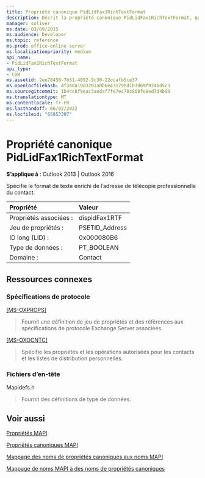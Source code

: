 ```yaml
---
title: Propriété canonique PidLidFax1RichTextFormat
description: Décrit la propriété canonique PidLidFax1RichTextFormat, qui spécifie le format de texte enrichi de l’adresse de télécopie professionnelle du contact.
manager: soliver
ms.date: 03/09/2015
ms.audience: Developer
ms.topic: reference
ms.prod: office-online-server
ms.localizationpriority: medium
api_name:
- PidLidFax1RichTextFormat
api_type:
- COM
ms.assetid: 2ee78458-7b51-4092-9c30-22ecafb5ce37
ms.openlocfilehash: 4f34da19d3201a0b6e431790d103d69f924bd5c3
ms.sourcegitcommit: 1b44c8f9eac3aedaf7fe7ec70c808fe8ed7d4b99
ms.translationtype: MT
ms.contentlocale: fr-FR
ms.lasthandoff: 06/02/2022
ms.locfileid: "65853397"
---
```

# <a name="pidlidfax1richtextformat-canonical-property"></a>Propriété canonique PidLidFax1RichTextFormat

  
  
**S’applique à** : Outlook 2013 | Outlook 2016 
  
Spécifie le format de texte enrichi de l’adresse de télécopie professionnelle du contact.
  
|Propriété |Valeur |
|:-----|:-----|
|Propriétés associées :  <br/> |dispidFax1RTF  <br/> |
|Jeu de propriétés :  <br/> |PSETID_Address  <br/> |
|ID long (LID) :  <br/> |0x000080B6  <br/> |
|Type de données :  <br/> |PT_BOOLEAN  <br/> |
|Domaine :  <br/> |Contact  <br/> |
   
## <a name="related-resources"></a>Ressources connexes

### <a name="protocol-specifications"></a>Spécifications de protocole

[[MS-OXPROPS]](https://msdn.microsoft.com/library/f6ab1613-aefe-447d-a49c-18217230b148%28Office.15%29.aspx)
  
> Fournit une définition de jeu de propriétés et des références aux spécifications de protocole Exchange Server associées.
    
[[MS-OXOCNTC]](https://msdn.microsoft.com/library/9b636532-9150-4836-9635-9c9b756c9ccf%28Office.15%29.aspx)
  
> Spécifie les propriétés et les opérations autorisées pour les contacts et les listes de distribution personnelles.
    
### <a name="header-files"></a>Fichiers d’en-tête

Mapidefs.h
  
> Fournit des définitions de type de données.
    
## <a name="see-also"></a>Voir aussi



[Propriétés MAPI](mapi-properties.md)
  
[Propriétés canoniques MAPI](mapi-canonical-properties.md)
  
[Mappage des noms de propriétés canoniques aux noms MAPI](mapping-canonical-property-names-to-mapi-names.md)
  
[Mappage de noms MAPI à des noms de propriétés canoniques](mapping-mapi-names-to-canonical-property-names.md)

